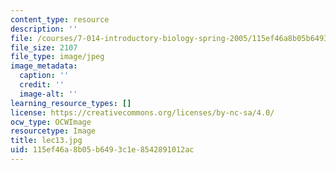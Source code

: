 ```yaml
---
content_type: resource
description: ''
file: /courses/7-014-introductory-biology-spring-2005/115ef46a8b05b6493c1e8542891012ac_lec13.jpg
file_size: 2107
file_type: image/jpeg
image_metadata:
  caption: ''
  credit: ''
  image-alt: ''
learning_resource_types: []
license: https://creativecommons.org/licenses/by-nc-sa/4.0/
ocw_type: OCWImage
resourcetype: Image
title: lec13.jpg
uid: 115ef46a-8b05-b649-3c1e-8542891012ac
---
```

